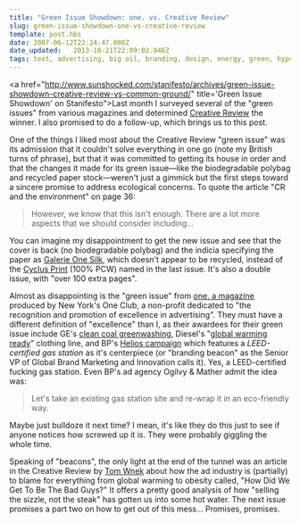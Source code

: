 ```yaml
---
title: "Green Issue Showdown: one. vs. Creative Review"
slug: green-issue-showdown-one-vs-creative-review
template: post.hbs
date: 2007-06-12T22:24:47.000Z
date_updated:   2013-10-21T22:09:02.946Z
tags: text, advertising, big oil, branding, design, energy, green, hypocrisy, magazine, sustainability
---
```


<a href="http://www.sunshocked.com/stanifesto/archives/green-issue-showdown-creative-review-vs-common-ground/" title='Green Issue Showdown' on Stanifesto">Last month</a> I surveyed several of the "green issues" from various magazines and determined <a href="http://creativereview.co.uk/" title="CreativeReview.co.uk">Creative Review</a> the winner. I also promised to do a follow-up, which brings us to this post.<!--more-->

One of the things I liked most about the Creative Review "green issue" was its admission that it couldn't solve everything in one go (note my British turns of phrase), but that it was committed to getting its house in order and that the changes it made for its green issue&mdash;like the biodegradable polybag and recycled paper stock&mdash;weren't just a gimmick but the first steps toward a sincere promise to address ecological concerns. To quote the article "CR and the environment" on page 36:
<blockquote>However, we know that this isn't enough. There are a lot more aspects that we should consider including...</blockquote>

You can imagine my disappointment to get the new issue and see that the cover is back (no biodegradable polybag) and the indicia specifying the paper as <a href="http://www.m-real.com/wps/portal/OneWeb?New_WCM_Context=http://www.m-real.com/ilwwcm/connect/OneWeb/Products+and+services/Product+search/PS_Product_details?productid=185#" title="M-Real.com">Galerie One Silk</a>, which doesn't appear to be recycled, instead of the <a href="http://www.dalumpapir.dk/912" title="DalumPapir.dk">Cyclus Print</a> (100% PCW) named in the last issue. It's also a double issue, with "over 100 extra pages".

Almost as disappointing is the "green issue" from <a href="http://www.oneclub.org/oc/magazine/" title="OneClub's one. a magazine">one. a magazine</a> produced by New York's One Club, a non-profit dedicated to "the recognition and promotion of excellence in advertising". They must have a different definition of "excellence" than I, as their awardees for their green issue include GE's <a href="http://ge.ecomagination.com/site/index.html" title="Ecomagination">clean coal greenwashing</a>, Diesel's "<a href="http://adweek.blogs.com/adfreak/2007/02/if_nothing_else.html" title="A review from AdWeek">global warming ready</a>" clothing line, and BP's <a href="http://www.bp.com/genericarticle.do?categoryId=97&contentId=7030209" title="BP.com blog">Helios campaign</a> which features a <em>LEED-certified gas station</em> as it's centerpiece (or "branding beacon" as the Senior VP of Global Brand Marketing and Innovation calls it). Yes, a LEED-certified fucking gas station. Even BP's ad agency Ogilvy &amp; Mather admit the idea was:
<blockquote>Let's take an existing gas station site and re-wrap it in an eco-friendly way.</blockquote>
Maybe just bulldoze it next time? I mean, it's like they do this just to see if anyone notices how screwed up it is. They were probably giggling the whole time.

Speaking of "beacons", the only light at the end of the tunnel was an article in the Creative Review by <a href="http://lineinthesand.co.uk/" title="LineInTheSand.co.uk">Tom Wnek</a> about how the ad industry is (partially) to blame for everything from global warming to obesity called, "How Did We Get To Be The Bad Guys?" It offers a pretty good analysis of how "selling the sizzle, not the steak" has gotten us into some hot water. The next issue promises a part two on how to get out of this mess... Promises, promises.
